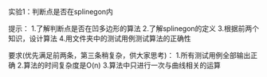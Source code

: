 实验1：判断点是否在splinegon内

提示：
1.了解判断点是否在凹多边形的算法
2.了解splinegon的定义
3.根据前两个知识，设计算法
4.用文件夹中的测试用例测试算法的正确性

要求(优先满足前两条，第三条稍复杂，供大家思考)：
1.所有测试用例全部输出正确
2.算法的时间复杂度是O(n)
3.算法中只进行一次与曲线相关的运算
